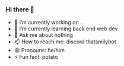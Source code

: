 ### Hi there 👋


- 🔭 I’m currently working on ...
- 🌱 I’m currently learning back end web dev
- 💬 Ask me about nothing
- 📫 How to reach me: discord thatsmilybot
- 😄 Pronouns: he/him
- ⚡ Fun fact: potato
